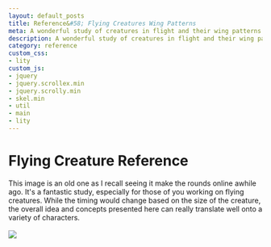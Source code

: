 ```yaml
---
layout: default_posts
title: Reference&#58; Flying Creatures Wing Patterns
meta: A wonderful study of creatures in flight and their wing patterns in .GIF format. Beautiful reference for any flying character you are working on.
description: A wonderful study of creatures in flight and their wing patterns in .GIF format. Beautiful reference for any flying character you are working on.
category: reference
custom_css:
- lity
custom_js:
- jquery
- jquery.scrollex.min
- jquery.scrolly.min
- skel.min
- util
- main
- lity
---
```

<h1 class="major">Flying Creature Reference</h1>
This image is an old one as I recall seeing it make the rounds online awhile ago. It's a fantastic study, especially for those of you working on flying creatures. While the timing would change based on the size of the creature, the overall idea and concepts presented here can really translate well onto a variety of characters.
<br />
<br />
<div>
    <span class="image fit_half">
        <img src="/blog/images/lEanx42.gif" />
    </span>
</div>




